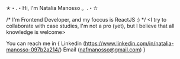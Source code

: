 ✭・.・Hi, I'm Natalia Manosso 。.・✫

/* I'm Frontend Developer, and my foccus is ReactJS :) */
<I try to collaborate with case studies, I'm not a pro (yet), but I believe that all knowledge is welcome>

You can reach me in {
            Linkedin (https://www.linkedin.com/in/natalia-manosso-097b2a214/)
            Email (nafmanosso@gmail.com)
}
